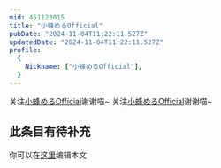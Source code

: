 ```yaml
---
mid: 451123015
title: "小蜂めるOfficial"
pubDate: "2024-11-04T11:22:11.527Z"
updatedDate: "2024-11-04T11:22:11.527Z"
profile:
  {
    Nickname: ["小蜂めるOfficial"],
  }
---
```


关注[小蜂めるOfficial](https://space.bilibili.com/451123015)谢谢喵~ 关注[小蜂めるOfficial](https://space.bilibili.com/451123015)谢谢喵~

## 此条目有待补充
你可以在[这里](https://github.com/Yuhanawa/VTuber.ICU-Content/edit/master/v/小蜂めるOfficial/index.md)编辑本文
